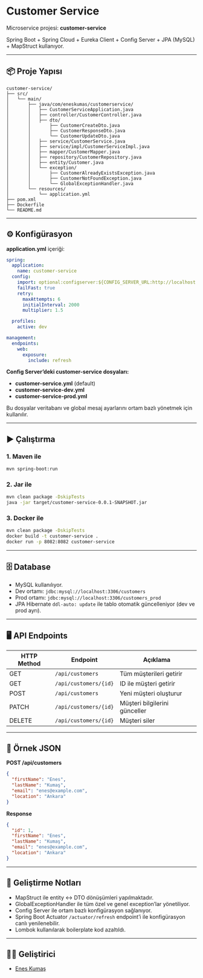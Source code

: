 # Customer Service

Microservice projesi: **customer-service**

Spring Boot + Spring Cloud + Eureka Client + Config Server + JPA (MySQL) + MapStruct kullanıyor.

---

## 📦 Proje Yapısı

```
customer-service/
├── src/
│   └── main/
│       ├── java/com/eneskumas/customerservice/
│       │   ├── CustomerServiceApplication.java
│       │   ├── controller/CustomerController.java
│       │   ├── dto/
│       │       ├── CustomerCreateDto.java 
│       │       ├── CustomerResponseDto.java 
│       │       └── CustomerUpdateDto.java 
│       │   ├── service/CustomerService.java
│       │   ├── service/impl/CustomerServiceImpl.java
│       │   ├── mapper/CustomerMapper.java
│       │   ├── repository/CustomerRepository.java
│       │   ├── entity/Customer.java
│       │   └── exception/
│       │       ├── CustomerAlreadyExistsException.java 
│       │       ├── CustomerNotFoundException.java 
│       │       └── GlobalExceptionHandler.java 
│       └── resources/
│           └── application.yml
├── pom.xml
├── Dockerfile
└── README.md
```

---

## ⚙️ Konfigürasyon

**application.yml** içeriği:

```yaml
spring:
  application:
    name: customer-service
  config:
    import: optional:configserver:${CONFIG_SERVER_URL:http://localhost:8888}
    failFast: true
    retry:
      maxAttempts: 6
      initialInterval: 2000
      multiplier: 1.5

  profiles:
    active: dev

management:
  endpoints:
    web:
      exposure:
        include: refresh
```

**Config Server’deki customer-service dosyaları:**

* **customer-service.yml** (default)
* **customer-service-dev.yml**
* **customer-service-prod.yml**

Bu dosyalar veritabanı ve global mesaj ayarlarını ortam bazlı yönetmek için kullanılır.

---

## ▶️ Çalıştırma

### 1. Maven ile

```bash
mvn spring-boot:run
```

### 2. Jar ile

```bash
mvn clean package -DskipTests
java -jar target/customer-service-0.0.1-SNAPSHOT.jar
```

### 3. Docker ile

```bash
mvn clean package -DskipTests
docker build -t customer-service .
docker run -p 8082:8082 customer-service
```

---

## 🗄️ Database

* MySQL kullanılıyor.
* Dev ortamı: `jdbc:mysql://localhost:3306/customers`
* Prod ortamı: `jdbc:mysql://localhost:3306/customers_prod`
* JPA Hibernate `ddl-auto: update` ile tablo otomatik güncelleniyor (dev ve prod ayrı).

---

## 🖥️ API Endpoints

| HTTP Method | Endpoint              | Açıklama                      |
| ----------- | --------------------- | ----------------------------- |
| GET         | `/api/customers`      | Tüm müşterileri getirir       |
| GET         | `/api/customers/{id}` | ID ile müşteri getirir        |
| POST        | `/api/customers`      | Yeni müşteri oluşturur        |
| PATCH       | `/api/customers/{id}` | Müşteri bilgilerini günceller |
| DELETE      | `/api/customers/{id}` | Müşteri siler                 |

---

## 📌 Örnek JSON

**POST /api/customers**

```json
{
  "firstName": "Enes",
  "lastName": "Kumaş",
  "email": "enes@example.com",
  "location": "Ankara"
}
```

**Response**

```json
{
  "id": 1,
  "firstName": "Enes",
  "lastName": "Kumaş",
  "email": "enes@example.com",
  "location": "Ankara"
}
```

---

## 🔧 Geliştirme Notları

* MapStruct ile entity ↔ DTO dönüşümleri yapılmaktadır.
* GlobalExceptionHandler ile tüm özel ve genel exception’lar yönetiliyor.
* Config Server ile ortam bazlı konfigürasyon sağlanıyor.
* Spring Boot Actuator `/actuator/refresh` endpoint’i ile konfigürasyon canlı yenilenebilir.
* Lombok kullanılarak boilerplate kod azaltıldı.

---

## 👨‍💻 Geliştirici

* [Enes Kumaş](https://github.com/eneskums)

